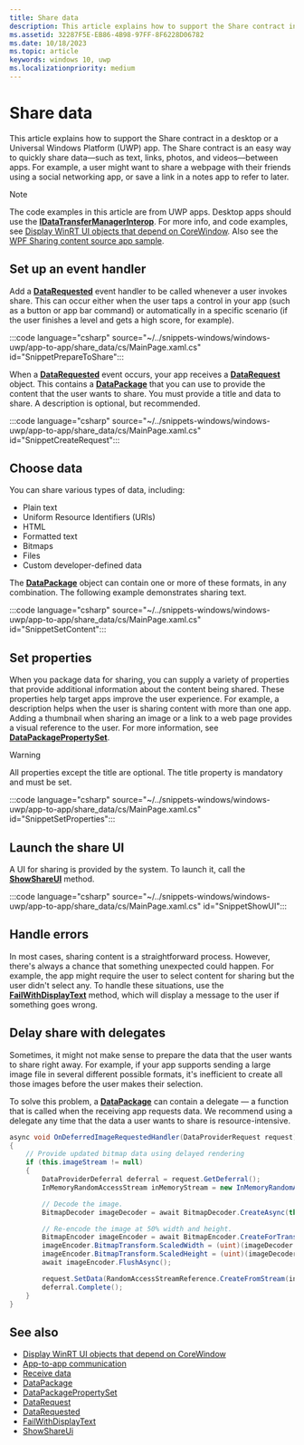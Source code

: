 ```yaml
---
title: Share data
description: This article explains how to support the Share contract in a desktop or a Universal Windows Platform (UWP) app.
ms.assetid: 32287F5E-EB86-4B98-97FF-8F6228D06782
ms.date: 10/18/2023
ms.topic: article
keywords: windows 10, uwp
ms.localizationpriority: medium
---
```


# Share data

This article explains how to support the Share contract in a desktop or a Universal Windows Platform (UWP) app. The Share contract is an easy way to quickly share data&mdash;such as text, links, photos, and videos&mdash;between apps. For example, a user might want to share a webpage with their friends using a social networking app, or save a link in a notes app to refer to later.

> [!NOTE]
> The code examples in this article are from UWP apps. Desktop apps should use the [**IDataTransferManagerInterop**](/windows/win32/api/shobjidl_core/nn-shobjidl_core-idatatransfermanagerinterop). For more info, and code examples, see [Display WinRT UI objects that depend on CoreWindow](/windows/apps/develop/ui-input/display-ui-objects#for-classes-that-implement-idatatransfermanagerinterop). Also see the [WPF Sharing content source app sample](https://github.com/microsoft/Windows-classic-samples/tree/master/Samples/ShareSource).

## Set up an event handler

Add a [**DataRequested**](/uwp/api/windows.applicationmodel.datatransfer.datatransfermanager.datarequested) event handler to be called whenever a user invokes share. This can occur either when the user taps a control in your app (such as a button or app bar command) or automatically in a specific scenario (if the user finishes a level and gets a high score, for example).

:::code language="csharp" source="~/../snippets-windows/windows-uwp/app-to-app/share_data/cs/MainPage.xaml.cs" id="SnippetPrepareToShare":::

When a [**DataRequested**](/uwp/api/windows.applicationmodel.datatransfer.datatransfermanager.datarequested) event occurs, your app receives a [**DataRequest**](/uwp/api/Windows.ApplicationModel.DataTransfer.DataRequest) object. This contains a [**DataPackage**](/uwp/api/Windows.ApplicationModel.DataTransfer.DataPackage) that you can use to provide the content that the user wants to share. You must provide a title and data to share. A description is optional, but recommended.

:::code language="csharp" source="~/../snippets-windows/windows-uwp/app-to-app/share_data/cs/MainPage.xaml.cs" id="SnippetCreateRequest":::

## Choose data

You can share various types of data, including:

- Plain text
- Uniform Resource Identifiers (URIs)
- HTML
- Formatted text
- Bitmaps
- Files
- Custom developer-defined data

The [**DataPackage**](/uwp/api/Windows.ApplicationModel.DataTransfer.DataPackage) object can contain one or more of these formats, in any combination. The following example demonstrates sharing text.

:::code language="csharp" source="~/../snippets-windows/windows-uwp/app-to-app/share_data/cs/MainPage.xaml.cs" id="SnippetSetContent":::

## Set properties

When you package data for sharing, you can supply a variety of properties that provide additional information about the content being shared. These properties help target apps improve the user experience. For example, a description helps when the user is sharing content with more than one app. Adding a thumbnail when sharing an image or a link to a web page provides a visual reference to the user. For more information, see [**DataPackagePropertySet**](/uwp/api/Windows.ApplicationModel.DataTransfer.DataPackagePropertySet).

> [!WARNING]
> All properties except the title are optional. The title property is mandatory and must be set.

:::code language="csharp" source="~/../snippets-windows/windows-uwp/app-to-app/share_data/cs/MainPage.xaml.cs" id="SnippetSetProperties":::

## Launch the share UI

A UI for sharing is provided by the system. To launch it, call the [**ShowShareUI**](/uwp/api/windows.applicationmodel.datatransfer.datatransfermanager.showshareui) method.

:::code language="csharp" source="~/../snippets-windows/windows-uwp/app-to-app/share_data/cs/MainPage.xaml.cs" id="SnippetShowUI":::

## Handle errors

In most cases, sharing content is a straightforward process. However, there's always a chance that something unexpected could happen. For example, the app might require the user to select content for sharing but the user didn't select any. To handle these situations, use the [**FailWithDisplayText**](/uwp/api/Windows.ApplicationModel.DataTransfer.DataRequest#Windows_ApplicationModel_DataTransfer_DataRequest_FailWithDisplayText_System_String_) method, which will display a message to the user if something goes wrong.

## Delay share with delegates

Sometimes, it might not make sense to prepare the data that the user wants to share right away. For example, if your app supports sending a large image file in several different possible formats, it's inefficient to create all those images before the user makes their selection.

To solve this problem, a [**DataPackage**](/uwp/api/Windows.ApplicationModel.DataTransfer.DataPackage) can contain a delegate — a function that is called when the receiving app requests data. We recommend using a delegate any time that the data a user wants to share is resource-intensive.

<!-- For some reason, this snippet was inline in the WDCML topic. Suggest moving to VS project with rest of snippets. -->
```cs
async void OnDeferredImageRequestedHandler(DataProviderRequest request)
{
    // Provide updated bitmap data using delayed rendering
    if (this.imageStream != null)
    {
        DataProviderDeferral deferral = request.GetDeferral();
        InMemoryRandomAccessStream inMemoryStream = new InMemoryRandomAccessStream();

        // Decode the image.
        BitmapDecoder imageDecoder = await BitmapDecoder.CreateAsync(this.imageStream);

        // Re-encode the image at 50% width and height.
        BitmapEncoder imageEncoder = await BitmapEncoder.CreateForTranscodingAsync(inMemoryStream, imageDecoder);
        imageEncoder.BitmapTransform.ScaledWidth = (uint)(imageDecoder.OrientedPixelWidth * 0.5);
        imageEncoder.BitmapTransform.ScaledHeight = (uint)(imageDecoder.OrientedPixelHeight * 0.5);
        await imageEncoder.FlushAsync();

        request.SetData(RandomAccessStreamReference.CreateFromStream(inMemoryStream));
        deferral.Complete();
    }
}
```

## See also

- [Display WinRT UI objects that depend on CoreWindow](/windows/apps/develop/ui-input/display-ui-objects#for-classes-that-implement-idatatransfermanagerinterop)
- [App-to-app communication](index.md)
- [Receive data](receive-data.md)
- [DataPackage](/uwp/api/windows.applicationmodel.datatransfer.datapackage)
- [DataPackagePropertySet](/uwp/api/windows.applicationmodel.datatransfer.datapackagepropertyset)
- [DataRequest](/uwp/api/windows.applicationmodel.datatransfer.datarequest)
- [DataRequested](/uwp/api/windows.applicationmodel.datatransfer.datatransfermanager.datarequested)
- [FailWithDisplayText](/uwp/api/windows.applicationmodel.datatransfer.datarequest.failwithdisplaytext)
- [ShowShareUi](/uwp/api/windows.applicationmodel.datatransfer.datatransfermanager.showshareui)
